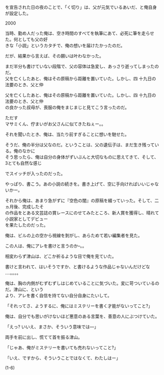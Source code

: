を宣告された日の夜のことで、「く切り」は、父が元気でいるあいだ、と俺自身が設定した。

2000

当時、勤め人だった俺は、空き時間のすべてを執筆にあて、必死に筆を走らせた。何としても父の好<br>きな「小説」というカタチで、俺の想いを届けたかったのだ。

だが、結果から言えば、その願いは叶わなかった。

まだ半分も書けていない段階で、父の容体は急変し、あっさり逝ってしまったのだ。<br>父を亡くしたあと、俺はその原稿から距離を置いていた。しかし、四 十九日の法要のとき、父と仲

父を亡くしたあと、俺はその原稿から距離を置いていた。しかし、四 十九日の法要のとき、父と仲<br>の良かった叔母が、喪服の俺をまじまじと見てこう言ったのだ。

ただす<br>マサミくん、佇まいがお父さんに似てきたねぇー。。

それを聞いたとき、俺は、当たり前すぎることに想いを馳せた。

そうだ、俺の半分は父なのだ。ということは、父の遺伝子は、まだ生き残っている。俺のなかに<br>そう思ったら、俺は自分の身体がずいぶんと大切なものに思えてきて、そして、3とても自然な感じ

でスイッチが入ったのだった。

やっぱり、書こう。あの小説の続きを。書き上げて、空に手向ければいいじゃないかー。

それから俺は、あまり急がずに『空色の闇』の原稿を綴っていった。そして、二ヵ月後、完成したそ<br>の作品をとある文芸誌の賞レースにのせてみたところ、新人賞を獲得し、晴れて小説家としてデビュー<br>を果たしたのだった。

俺は、ビルの上の空から視線を剝がし、あらためて若い編集者を見た。

この人は、俺にアレを書けと言うのか–。。

相変わらず津山は、どこか祈るような目で俺を見ていた。

書けと言われて、はいそうですか、と書けるような作品じゃないんだけどな ....。。。。

俺は、胸の内側がむずむずしはじめていることに気づいた。変に苛ついているのだ。津山に、という<br>より、アレを書く自信を持てない自分自身にたいして。

「それってさ、ようするに、俺にはミステリーを書く才能がないってこと?」

俺は、自分でも思いがけないほど悪意のある言葉を、善意の人にぶつけていた。

「えっ? いいえ、まさか、そういう意味では––」

両手を前に出し、慌てて首を振る津山。

「じゃあ、俺がミステリーを書いても売れないってこと?」

「いえ、ですから、そういうことではなくて、わたしはー」

\(1\-6\)
